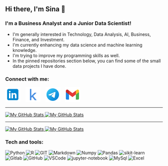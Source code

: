 ## Hi there, I'm Sina  👋 

### I'm a Business Analyst and a Junior Data Scientist!

- I'm generally interested in Technology, Data Analysis, AI, Business, Finance, and Investment.
- I'm currently enhancing my data science and machine learning knowledge.
- I'm trying to improve my programming skills as well.
- In the pinned repositories section below, you can find some of the small data projects I have done.



### Connect with me:

[![linkedin](./img/linkedin.png)](https://www.linkedin.com/in/sinaaghaee)
&nbsp;&nbsp;
[![kaggle](./img/icons8-kaggle-48.png)](https://www.kaggle.com/sinaaghaee)
&nbsp;&nbsp;
[![telegram](./img/icons8-telegram-app-48.png)](https://t.me/sinaaghaee)
&nbsp;&nbsp;
<a href="mailto:sinaaghaee21@gmail.com"> <img src="./img/icons8-gmail-48.png"> </a>

---


<a href="https://github.com/sinaaghaee#gh-light-mode-only">
  <img src="https://github-readme-stats-phi-orcin.vercel.app/api?username=sinaaghaee&show_icons=true&theme=default #gh-light-mode-only" alt="My GitHub Stats" />
</a>

<a href="https://github.com/sinaaghaee#gh-dark-mode-only">
  <img src="https://github-readme-stats-phi-orcin.vercel.app/api?username=sinaaghaee&show_icons=true&hide_border=false&title_color=ff652f&icon_color=FFE400&bg_color=09131B&text_color=ffffff&border_color=0c1a25&count_private=true#gh-dark-mode-only" alt="My GitHub Stats" />
</a>



---

<a href="https://github.com/sinaaghaee#gh-light-mode-only">
  <img src="https://github-readme-stats-phi-orcin.vercel.app/api/top-langs/?username=sinaaghaee&show_icons=true&theme=default #gh-light-mode-only" alt="My GitHub Stats" />
</a>

<a href="https://github.com/sinaaghaee#gh-dark-mode-only">
  <img src="https://github-readme-stats-phi-orcin.vercel.app/api/top-langs/?username=sinaaghaee&show_icons=true&hide_border=false&title_color=ff652f&icon_color=FFE400&bg_color=09131B&text_color=ffffff&border_color=0c1a25&count_private=true#gh-dark-mode-only" alt="My GitHub Stats" />
</a>

### Tech and tools:

<div>
 <img alt="Python" src="https://img.shields.io/badge/python-3670A0?style=for-the-badge&logo=python&logoColor=ffdd54"/> <img alt="R" src="https://img.shields.io/badge/r-%23276DC3.svg?style=for-the-badge&logo=r&logoColor=white"/> <img alt="GIT" src="https://img.shields.io/badge/Git-F05032?style=for-the-badge&logo=git&logoColor=white"/> <img alt="Markdown" src="https://img.shields.io/badge/Markdown-%23010A11.svg?style=for-the-badge&logo=markdown&logoColor=white"/>  <img alt="Numpy" src="https://img.shields.io/badge/numpy-%23013243.svg?style=for-the-badge&logo=numpy&logoColor=white"/>  <img alt="Pandas" src="https://img.shields.io/badge/pandas-%23150458.svg?style=for-the-badge&logo=pandas&logoColor=white"/>  <img alt="sikit-learn" src="https://img.shields.io/badge/scikit--learn-%23F7931E.svg?style=for-the-badge&logo=scikit-learn&logoColor=white"/>  <img alt="Gitlab" src="https://img.shields.io/badge/gitlab-%23181717.svg?style=for-the-badge&logo=gitlab&logoColor=white"/>  <img alt="GitHub" src="https://img.shields.io/badge/github-%23121011.svg?style=for-the-badge&logo=github&logoColor=white"/>  <img alt="VSCode" src="https://img.shields.io/badge/Visual%20Studio%20Code-0078d7.svg?style=for-the-badge&logo=visual-studio-code&logoColor=white"/>  <img alt="jupyter-notebook" src="https://img.shields.io/badge/jupyter-%23FA0F00.svg?style=for-the-badge&logo=jupyter&logoColor=white"/> <img alt="MySql" src="https://img.shields.io/badge/mysql-%2300f.svg?style=for-the-badge&logo=mysql&logoColor=white"/> <img alt="Excel" src="https://img.shields.io/badge/Microsoft_Excel-217346?style=for-the-badge&logo=microsoft-excel&logoColor=white"/> 
</div>


[linkedin]: https://www.linkedin.com/in/sinaaghaee/
[kaggle]: https://www.kaggle.com/sinaaghaee
[telegram]: https://t.me/sinaaghaee
